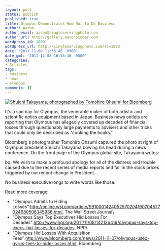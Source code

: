 ```yaml
---
layout: post
status: publish
published: true
title: Olympus Demonstrates How Not to Do Business
author: Aaron
author_email: aaron@singleservingphoto.com
author_url: http://gallery.aaronbieber.com
wordpress_id: 1090
wordpress_url: http://singleservingphoto.com/?p=1090
date: '2011-11-08 11:55:46 -0500'
date_gmt: '2011-11-08 16:55:46 -0500'
categories:
- Articles
tags:
- business
- news
- olympus
comments: []
---
```

[![Shuichi Takayama, photographed by Tomohiro Ohsumi for
Bloomberg](http://singleservingphoto.com/wp-content/uploads/2011/11/Shuichi_Takayama-300x228.png "Shuichi Takayama")](http://singleservingphoto.com/wp-content/uploads/2011/11/Shuichi_Takayama.png)

It's a sad day for Olympus, the venerable maker of both artistic and
scientific optics equipment based in Japan. Business news outlets are
reporting that Olympus has allegedly covered up decades of financial
losses through questionably large payments to advisers and other tricks
that could only be described as "cooking the books."

Bloomberg's photographer Tomohiro Ohsumi captured the photo at right of
Olympus president Shuichi Takayama bowing his head during a news
conference. On the front page of the Olympus global site, Takayama
writes:

bq. We wish to make a profound apology for all of the distress and
trouble caused due to the recent series of media reports and fall in the
stock prices triggered by our recent change in President.

No business executive longs to write words like those.

Read more coverage:

* "Olympus Admits to Hiding
Losses":http://online.wsj.com/article/SB10001424052970204190704577024680506345936.html,
The Wall Street Journal\
 * "Olympus Says Top Executives Hid Losses For
Decades":http://www.npr.org/2011/11/08/142126419/olympus-says-top-execs-hid-losses-for-decades,
NPR\
 * "Olympus Hid Losses With Acquisition
Fees":http://www.bloomberg.com/news/2011-11-07/olympus-used-gyrus-fees-to-hide-losses.html,
Bloomberg
